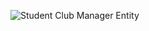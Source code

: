 ![Student Club Manager Entity](https://user-images.githubusercontent.com/63496927/146652774-427bd591-9a09-4f33-8e31-4d7c4f84b098.png)
